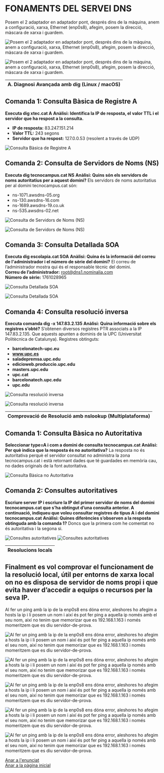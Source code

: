 # FONAMENTS DEL SERVEI DNS

Posem el 2 adaptador en adaptador pont, després dins de la màquina, anem a configuració, xarxa, Ethernet (enp0s8), afegim, posem la direcció, màscara de xarxa i guardem.

![Posem el 2 adaptador en adaptador pont, després dins de la màquina, anem a configuració, xarxa, Ethernet (enp0s8), afegim, posem la direcció, màscara de xarxa i guardem.](img/Imatge02.png)

![Posem el 2 adaptador en adaptador pont, després dins de la màquina, anem a configuració, xarxa, Ethernet (enp0s8), afegim, posem la direcció, màscara de xarxa i guardem.](img/Imatge01.png)

| A. Diagnosi Avançada amb dig (Linux / macOS) |
|----------------------------------------|
## Comanda 1: Consulta Bàsica de Registre A
**Executa dig xtec.cat A**
**Anàlisi: Identifica la IP de resposta, el valor TTL i el servidor que ha respost a la consulta.**
- **IP de resposta:** 83.247.151.214  
- **Valor TTL:** 243 segons  
- **Servidor que ha respost:** 127.0.0.53 (resolent a través de UDP)

![Consulta Bàsica de Registre A](img/Imatge03.png)

## Comanda 2: Consulta de Servidors de Noms (NS)
**Executa dig tecnocampus.cat NS**
**Anàlisi: Quins són els servidors de noms autoritatius per a aquest domini?**
Els servidors de noms autoritatius per al domini tecnocampus.cat són:
- ns-1071.awsdns-05.org
- ns-130.awsdns-16.com
- ns-1689.awsdns-19.co.uk
- ns-535.awsdns-02.net

![Consulta de Servidors de Noms (NS)](img/Imatge04.png)

![Consulta de Servidors de Noms (NS)](img/Imatge05.png)

## Comanda 3: Consulta Detallada SOA
**Executa dig escolapia.cat SOA**
**Anàlisi: Quina és la informació del correu de l'administrador i el número de sèrie del domini?**
El correu de l’administrador mostra qui és el responsable tècnic del domini.     
**Correu de l’administrador:** root@dns1.nominalia.com    
           **Número de sèrie:** 1761028965

![Consulta Detallada SOA](img/Imatge06.png)

![Consulta Detallada SOA](img/Imatge07.png)

## Comanda 4: Consulta resolució inversa
**Executa comanda dig -x 147.83.2.135**
**Anàlisi: Quina informació sobre els registres s’obté?**
S’obtenen diversos registres PTR associats a la IP 147.83.2.135.
Que aquests apunten a dominis de la UPC (Universitat Politècnica de Catalunya).
Registres obtinguts:       
- **barcelonatech-upc.eu**           
- **www.upc.es**     
- **saladepremsa.upc.edu**     
- **edicioweb.produccio.upc.edu**    
- **masters.upc.edu**   
- **upc.cat**   
- **barcelonatech.upc.edu**   
- **upc.edu**

![Consulta resolució inversa](img/Imatge08.png)

![Consulta resolució inversa](img/Imatge09.png)

| Comprovació de Resolució amb nslookup (Multiplataforma) |
|----------------------------------------|
## Comanda 1: Consulta Bàsica no Autoritativa
**Seleccionar type=A i com a domini de consulta tecnocampus.cat**
**Anàlisi: Per què indica que la resposta és no autoritativa?**
La resposta no és autoritativa perquè el servidor consultat no administra la zona tecnocampus.cat i està retornant dades que té guardades en memòria cau, no dades originals de la font autoritativa.

![Consulta Bàsica no Autoritativa](img/Imatge10.png)

## Comanda 2: Consultes autoritatives
**Escriure server IP i escriure la IP del primer servidor de noms del domini tecnocampus.cat que s’ha obtingut d’una consulta anterior. A continuació, indiqueu que voleu consultar registres de tipus A i del domini tecnocampus.cat**
**Anàlisi: Quines diferències s’observen a la resposta obtinguda amb la comanda 1?**
Doncs que la primera com he comentat no és autoritativa i la segona si.

![Consultes autoritatives](img/Imatge11.png)
![Consultes autoritatives](img/Imatge12.png)

| Resolucions locals |
|----------------------------------------|
## Finalment es vol comprovar el funcionament de la resolució local, útil per entorns de xarxa local on no es disposa de servidor de noms propi i que evita haver d’accedir a equips o recursos per la seva IP.    
Al fer un ping amb la ip de la enp0s8 ens dóna error, aleshores ho afegim a hosts la ip i li posem un nom i així és pot fer ping a aquella ip només amb el seu nom, així no tenim que memorizar que es 192.168.1.163 i només momeritzem que es diu servidor-de-prova.

![Al fer un ping amb la ip de la enp0s8 ens dóna error, aleshores ho afegim a hosts la ip i li posem un nom i així és pot fer ping a aquella ip només amb el seu nom, així no tenim que memorizar que es 192.168.1.163 i només momeritzem que es diu servidor-de-prova.](img/Imatge13.png)

![Al fer un ping amb la ip de la enp0s8 ens dóna error, aleshores ho afegim a hosts la ip i li posem un nom i així és pot fer ping a aquella ip només amb el seu nom, així no tenim que memorizar que es 192.168.1.163 i només momeritzem que es diu servidor-de-prova.](img/Imatge14.png)

![Al fer un ping amb la ip de la enp0s8 ens dóna error, aleshores ho afegim a hosts la ip i li posem un nom i així és pot fer ping a aquella ip només amb el seu nom, així no tenim que memorizar que es 192.168.1.163 i només momeritzem que es diu servidor-de-prova.](img/Imatge17.png)

![Al fer un ping amb la ip de la enp0s8 ens dóna error, aleshores ho afegim a hosts la ip i li posem un nom i així és pot fer ping a aquella ip només amb el seu nom, així no tenim que memorizar que es 192.168.1.163 i només momeritzem que es diu servidor-de-prova.](img/Imatge18.png)

![Al fer un ping amb la ip de la enp0s8 ens dóna error, aleshores ho afegim a hosts la ip i li posem un nom i així és pot fer ping a aquella ip només amb el seu nom, així no tenim que memorizar que es 192.168.1.163 i només momeritzem que es diu servidor-de-prova.](img/Imatge19.png)

[Anar a l'enunciat](../Tasca06/README.md)  
[Anar a la pàgina inicial](../README.md)
